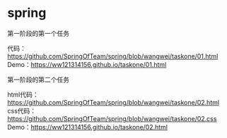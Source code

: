 # spring
第一阶段的第一个任务

代码：https://github.com/SpringOfTeam/spring/blob/wangwei/taskone/01.html
Demo：https://ww121314156.github.io/taskone/01.html

第一阶段的第二个任务

html代码：https://github.com/SpringOfTeam/spring/blob/wangwei/taskone/02.html
css代码：https://github.com/SpringOfTeam/spring/blob/wangwei/taskone/02.css
Demo：https://ww121314156.github.io/taskone/02.html